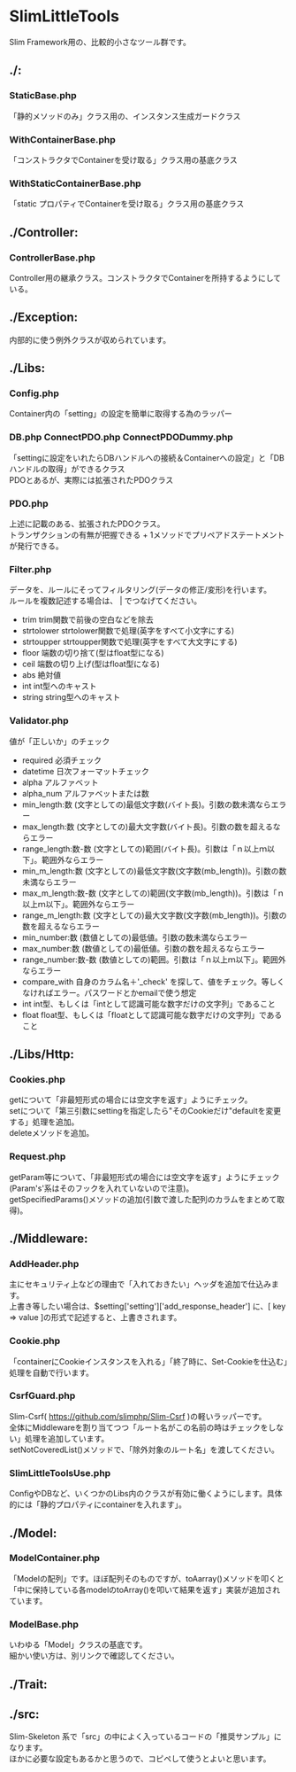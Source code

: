 # SlimLittleTools

Slim Framework用の、比較的小さなツール群です。

## ./:

### StaticBase.php

「静的メソッドのみ」クラス用の、インスタンス生成ガードクラス

### WithContainerBase.php

「コンストラクタでContainerを受け取る」クラス用の基底クラス

### WithStaticContainerBase.php 

「static プロパティでContainerを受け取る」クラス用の基底クラス

## ./Controller:

### ControllerBase.php

Controller用の継承クラス。コンストラクタでContainerを所持するようにしている。

## ./Exception:

内部的に使う例外クラスが収められています。

## ./Libs:

### Config.php

Container内の「setting」の設定を簡単に取得する為のラッパー

### DB.php ConnectPDO.php ConnectPDODummy.php

「settingに設定をいれたらDBハンドルへの接続＆Containerへの設定」と「DBハンドルの取得」ができるクラス    
PDOとあるが、実際には拡張されたPDOクラス

### PDO.php

上述に記載のある、拡張されたPDOクラス。    
トランザクションの有無が把握できる + 1メソッドでプリペアドステートメントが発行できる。

### Filter.php

データを、ルールにそってフィルタリング(データの修正/変形)を行います。    
ルールを複数記述する場合は、 | でつなげてください。

- trim  trim関数で前後の空白などを除去
- strtolower  strtolower関数で処理(英字をすべて小文字にする) 
- strtoupper  strtoupper関数で処理(英字をすべて大文字にする)
- floor  端数の切り捨て(型はfloat型になる)
- ceil  端数の切り上げ(型はfloat型になる)
- abs  絶対値
- int  int型へのキャスト
- string  string型へのキャスト

### Validator.php

値が「正しいか」のチェック

- required  必須チェック 
- datetime  日次フォーマットチェック
- alpha  アルファベット 
- alpha_num  アルファベットまたは数
- min_length:数  (文字としての)最低文字数(バイト長)。引数の数未満ならエラー
- max_length:数  (文字としての)最大文字数(バイト長)。引数の数を超えるならエラー
- range_length:数-数  (文字としての)範囲(バイト長)。引数は「ｎ以上ｍ以下」。範囲外ならエラー
- min_m_length:数  (文字としての)最低文字数(文字数(mb_length))。引数の数未満ならエラー
- max_m_length:数-数  (文字としての)範囲(文字数(mb_length))。引数は「ｎ以上ｍ以下」。範囲外ならエラー
- range_m_length:数  (文字としての)最大文字数(文字数(mb_length))。引数の数を超えるならエラー
- min_number:数  (数値としての)最低値。引数の数未満ならエラー
- max_number:数  (数値としての)最低値。引数の数を超えるならエラー
- range_number:数-数  (数値としての)範囲。引数は「ｎ以上ｍ以下」。範囲外ならエラー
- compare_with  自身のカラム名＋'_check' を探して、値をチェック。等しくなければエラー。パスワードとかemailで使う想定
- int  int型、もしくは「intとして認識可能な数字だけの文字列」であること
- float  float型、もしくは「floatとして認識可能な数字だけの文字列」であること

## ./Libs/Http:

### Cookies.php

getについて「非最短形式の場合には空文字を返す」ようにチェック。     
setについて「第三引数にsettingを指定したら"そのCookieだけ"defaultを変更する」処理を追加。    
deleteメソッドを追加。    

### Request.php

getParam等について、「非最短形式の場合には空文字を返す」ようにチェック(Param's'系はそのフックを入れていないので注意)。   
getSpecifiedParams()メソッドの追加(引数で渡した配列のカラムをまとめて取得)。    

## ./Middleware:

### AddHeader.php

主にセキュリティ上などの理由で「入れておきたい」ヘッダを追加で仕込みます。    
上書き等したい場合は、$setting['setting']['add_response_header'] に、[ key => value ]の形式で記述すると、上書きされます。

### Cookie.php

「containerにCookieインスタンスを入れる」「終了時に、Set-Cookieを仕込む」処理を自動で行います。

### CsrfGuard.php

Slim-Csrf( https://github.com/slimphp/Slim-Csrf )の軽いラッパーです。    
全体にMiddlewareを割り当てつつ「ルート名がこの名前の時はチェックをしない」処理を追加しています。    
setNotCoveredList()メソッドで、「除外対象のルート名」を渡してください。

### SlimLittleToolsUse.php

ConfigやDBなど、いくつかのLibs内のクラスが有効に働くようにします。具体的には「静的プロパティにcontainerを入れます」。

## ./Model:

### ModelContainer.php

「Modelの配列」です。ほぼ配列そのものですが、toAarray()メソッドを叩くと「中に保持している各modelのtoArray()を叩いて結果を返す」実装が追加されています。


### ModelBase.php

いわゆる「Model」クラスの基底です。    
細かい使い方は、別リンクで確認してください。    


## ./Trait:


## ./src:

Slim-Skeleton 系で「src」の中によく入っているコードの「推奨サンプル」になります。    
ほかに必要な設定もあるかと思うので、コピペして使うとよいと思います。   

